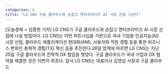```yaml
---
categories: b
title: "LG CNS 구글 클라우드와 손잡고 엔터프라이즈 AI 시장 선점 나선다"
---
```

[오늘경제 = 임종현 기자] LG CNS가 구글 클라우드와 손잡고 엔터프라이즈 AI 시장 선점에 나설 방침이다. LG CNS는 이번 파트너십을 기반으로 국내 기업용 인공지능(AI) 시장 선점, 클라우드 애플리케이션 현대화(AM), 사용자와 직원 경험 등을 통한 비즈니스 변화인 총체적 경험(TX) 혁신 등을 추진한다.26일 업계에 따르면 LG CNS는 지난 25일 구글 클라우드와 전략적 DX 협업을 맺었다. 구글 클라우드가 국내 기업과 DX 협약을 체결한 것은 이번이 최초다. 앞서 LG CNS는 대표이사 김영섭 사장과 구글 클라우드